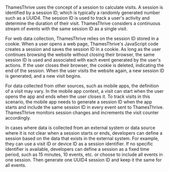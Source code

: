 ThamesThrive uses the concept of a session to calculate visits. A session is identified by a session ID, which is typically a randomly generated number such as a UUID4. The session ID is used to track a user's activity and determine the duration of their visit. ThamesThrive considers a continuous stream of events with the same session ID as a single visit.

For web data collection, ThamesThrive relies on the session ID stored in a cookie. When a user opens a web page, ThamesThrive's JavaScript code creates a session and saves the session ID in a cookie. As long as the user continues browsing the website without closing their browser, the same session ID is used and associated with each event generated by the user's actions. If the user closes their browser, the cookie is deleted, indicating the end of the session. When the user visits the website again, a new session ID is generated, and a new visit begins.

For data collected from other sources, such as mobile apps, the definition of a visit may vary. In the mobile app context, a visit can start when the user opens the app and ends when the user closes it. To track visits in this scenario, the mobile app needs to generate a session ID when the app starts and include the same session ID in every event sent to ThamesThrive. ThamesThrive monitors session changes and increments the visit counter accordingly.

In cases where data is collected from an external system or data source where it is not clear when a session starts or ends, developers can define a session based on the data that exists in the external system. For example, they can use a visit ID or device ID as a session identifier. If no specific identifier is available, developers can define a session as a fixed time period, such as 15 minutes, 10 events, etc. or choose to include all events in one session. Then generate one UUID4 session ID and keep it the same for all events.
